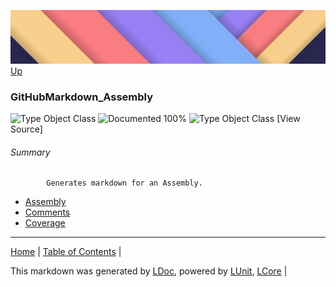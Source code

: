 ![](../Content/LDoc-banner-small.png "")
[Up](../LDoc.md)
### GitHubMarkdown_Assembly
![Type Object Class](http://b.repl.ca/v1/Type-Object%20Class-lightgrey.png "") ![Documented 100%](http://b.repl.ca/v1/Documented-100%25-brightgreen.png "")
![Type Object Class](http://b.repl.ca/v1/Type-Object%20Class-lightgrey.png "")
[View Source]
###### Summary

            Generates markdown for an Assembly.
            
 - [Assembly](GitHubMarkdown_Assembly_Assembly.md)
 - [Comments](GitHubMarkdown_Assembly_Comments.md)
 - [Coverage](GitHubMarkdown_Assembly_Coverage.md)
---

[Home](../../README.md) | [Table of Contents](../../TableOfContents.md) | 


This markdown was generated by [LDoc](https://github.com/CodeSingularity/LDoc), powered by [LUnit](https://github.com/CodeSingularity/LUnit), [LCore](https://github.com/CodeSingularity/LCore) | 

